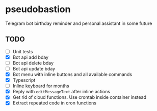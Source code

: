 # pseudobastion

Telegram bot birthday reminder and personal assistant in some future

## TODO

- [ ] Unit tests
- [x] Bot api add bday
- [ ] Bot api delete bday
- [ ] Bot api update bday
- [x] Bot menu with inline buttons and all available commands
- [x] Typescript
- [ ] Inline keyboard for months
- [x] Reply with `editMessageText` after inline actions
- [x] Get rid of cloud functions. Use crontab inside container instead
- [x] Extract repeated code in cron functions
